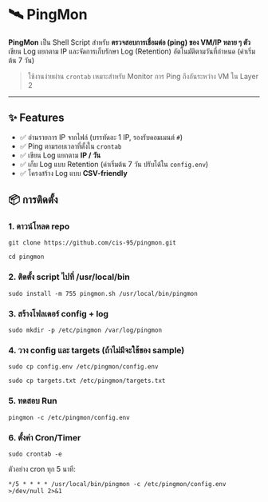 # 🛰️ PingMon

**PingMon** เป็น Shell Script สำหรับ **ตรวจสอบการเชื่อมต่อ (ping) ของ VM/IP หลาย ๆ ตัว**  
เขียน Log แยกตาม IP และจัดการเก็บรักษา Log (Retention) อัตโนมัติตามวันที่กำหนด (ค่าเริ่มต้น 7 วัน)

> ใช้งานง่ายผ่าน `crontab` เหมาะสำหรับ Monitor การ Ping ถึงกันระหว่าง VM ใน Layer 2

---

## ✨ Features
- ✅ อ่านรายการ IP จากไฟล์ (บรรทัดละ 1 IP, รองรับคอมเมนต์ `#`)
- ✅ Ping ตามรอบเวลาที่ตั้งใน `crontab`
- ✅ เขียน Log แยกตาม **IP / วัน**
- ✅ เก็บ Log แบบ Retention (ค่าเริ่มต้น 7 วัน ปรับได้ใน `config.env`)
- ✅ โครงสร้าง Log แบบ **CSV-friendly**  

## 📦 การติดตั้ง

### 1. ดาวน์โหลด repo
```
git clone https://github.com/cis-95/pingmon.git
```
```
cd pingmon
```

### 2. ติดตั้ง script ไปที่ /usr/local/bin
```
sudo install -m 755 pingmon.sh /usr/local/bin/pingmon
```

### 3. สร้างโฟลเดอร์ config + log
```
sudo mkdir -p /etc/pingmon /var/log/pingmon
```

### 4. วาง config และ targets (ถ้าไม่มีจะใช้ของ sample)
```
sudo cp config.env /etc/pingmon/config.env
```
```
sudo cp targets.txt /etc/pingmon/targets.txt
```

### 5. ทดสอบ Run
```
pingmon -c /etc/pingmon/config.env
```

### 6. ตั้งค่า Cron/Timer
```
sudo crontab -e
```
ตัวอย่าง cron ทุก 5 นาที:
```
*/5 * * * * /usr/local/bin/pingmon -c /etc/pingmon/config.env >/dev/null 2>&1
```
